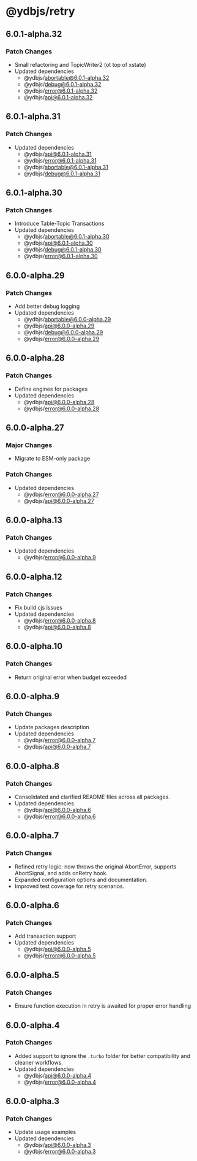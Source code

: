 # @ydbjs/retry

## 6.0.1-alpha.32

### Patch Changes

- Small refactoring and TopicWriter2 (ot top of xstate)
- Updated dependencies
  - @ydbjs/abortable@6.0.1-alpha.32
  - @ydbjs/debug@6.0.1-alpha.32
  - @ydbjs/error@6.0.1-alpha.32
  - @ydbjs/api@6.0.1-alpha.32

## 6.0.1-alpha.31

### Patch Changes

- Updated dependencies
  - @ydbjs/api@6.0.1-alpha.31
  - @ydbjs/error@6.0.1-alpha.31
  - @ydbjs/abortable@6.0.1-alpha.31
  - @ydbjs/debug@6.0.1-alpha.31

## 6.0.1-alpha.30

### Patch Changes

- Introduce Table-Topic Transactions
- Updated dependencies
  - @ydbjs/abortable@6.0.1-alpha.30
  - @ydbjs/api@6.0.1-alpha.30
  - @ydbjs/debug@6.0.1-alpha.30
  - @ydbjs/error@6.0.1-alpha.30

## 6.0.0-alpha.29

### Patch Changes

- Add better debug logging
- Updated dependencies
  - @ydbjs/abortable@6.0.0-alpha.29
  - @ydbjs/api@6.0.0-alpha.29
  - @ydbjs/debug@6.0.0-alpha.29
  - @ydbjs/error@6.0.0-alpha.29

## 6.0.0-alpha.28

### Patch Changes

- Define engines for packages
- Updated dependencies
  - @ydbjs/api@6.0.0-alpha.28
  - @ydbjs/error@6.0.0-alpha.28

## 6.0.0-alpha.27

### Major Changes

- Migrate to ESM-only package

### Patch Changes

- Updated dependencies
  - @ydbjs/error@6.0.0-alpha.27
  - @ydbjs/api@6.0.0-alpha.27

## 6.0.0-alpha.13

### Patch Changes

- Updated dependencies
  - @ydbjs/error@6.0.0-alpha.9

## 6.0.0-alpha.12

### Patch Changes

- Fix build cjs issues
- Updated dependencies
  - @ydbjs/error@6.0.0-alpha.8
  - @ydbjs/api@6.0.0-alpha.8

## 6.0.0-alpha.10

### Patch Changes

- Return original error when budget exceeded

## 6.0.0-alpha.9

### Patch Changes

- Update packages description
- Updated dependencies
  - @ydbjs/error@6.0.0-alpha.7
  - @ydbjs/api@6.0.0-alpha.7

## 6.0.0-alpha.8

### Patch Changes

- Consolidated and clarified README files across all packages.
- Updated dependencies
  - @ydbjs/api@6.0.0-alpha.6
  - @ydbjs/error@6.0.0-alpha.6

## 6.0.0-alpha.7

### Patch Changes

- Refined retry logic: now throws the original AbortError, supports AbortSignal, and adds onRetry hook.
- Expanded configuration options and documentation.
- Improved test coverage for retry scenarios.

## 6.0.0-alpha.6

### Patch Changes

- Add transaction support
- Updated dependencies
  - @ydbjs/api@6.0.0-alpha.5
  - @ydbjs/error@6.0.0-alpha.5

## 6.0.0-alpha.5

### Patch Changes

- Ensure function execution in retry is awaited for proper error handling

## 6.0.0-alpha.4

### Patch Changes

- Added support to ignore the `.turbo` folder for better compatibility and cleaner workflows.
- Updated dependencies
  - @ydbjs/api@6.0.0-alpha.4
  - @ydbjs/error@6.0.0-alpha.4

## 6.0.0-alpha.3

### Patch Changes

- Update usage examples
- Updated dependencies
  - @ydbjs/api@6.0.0-alpha.3
  - @ydbjs/error@6.0.0-alpha.3
